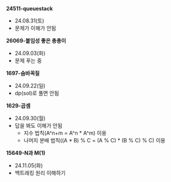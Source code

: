**24511-queuestack**
- 24.08.31(토)
- 문제가 이해가 안됨

**26069-붙임성 좋은 총총이**
- 24.09.03(화)
- 문제 푸는 중

**1697-숨바꼭질**
- 24.09.22(일)
- dp(sol)로 풀면 안됨

**1629-곱셈**
- 24.09.30(월)
- 답을 봐도 이해가 안됨
  - 지수 법칙(A^n+m = A^n * A^m) 이용
  - 나머지 분배 법칙((A * B) % C = (A % C) * (B % C) % C) 이용
 
**15649-N과 M(1)**
- 24.11.05(화)
- 백트래킹 원리 이해하기
